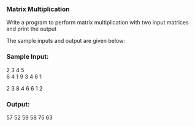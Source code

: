 ### Matrix Multiplication
Write a program to perform
matrix multiplication with
two input matrices and print the output

The sample inputs and output are given below:


### Sample Input:
2 3 4 5<br>
6 4 1 9
3 4 6 1

2 3
8 4
6 6
1 2

### Output:

57 52
59 58
75 63
